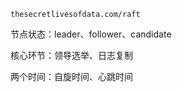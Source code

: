 ```
thesecretlivesofdata.com/raft
```
节点状态：leader、follower、candidate  

核心环节：领导选举、日志复制  

两个时间：自旋时间、心跳时间